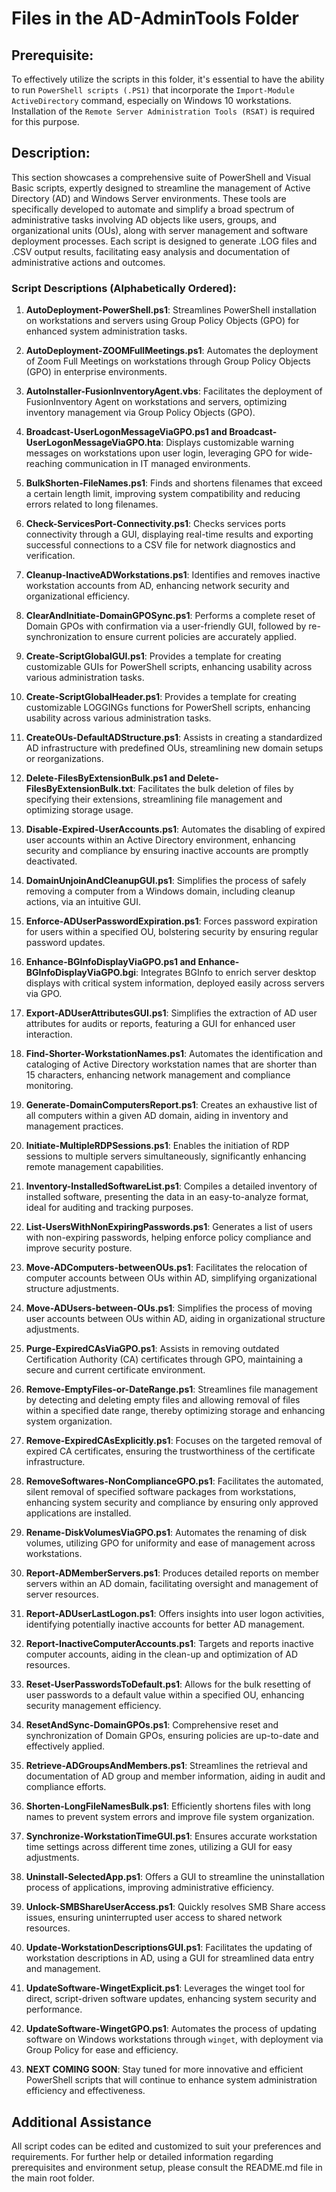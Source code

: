 # Files in the AD-AdminTools Folder
## Prerequisite:
To effectively utilize the scripts in this folder, it's essential to have the ability to run `PowerShell scripts (.PS1)` that incorporate the `Import-Module ActiveDirectory` command, especially on Windows 10 workstations. Installation of the `Remote Server Administration Tools (RSAT)` is required for this purpose.

## Description:
This section showcases a comprehensive suite of PowerShell and Visual Basic scripts, expertly designed to streamline the management of Active Directory (AD) and Windows Server environments. These tools are specifically developed to automate and simplify a broad spectrum of administrative tasks involving AD objects like users, groups, and organizational units (OUs), along with server management and software deployment processes. Each script is designed to generate .LOG files and .CSV output results, facilitating easy analysis and documentation of administrative actions and outcomes.

### Script Descriptions (Alphabetically Ordered):

1. **AutoDeployment-PowerShell.ps1**: Streamlines PowerShell installation on workstations and servers using Group Policy Objects (GPO) for enhanced system administration tasks.

2. **AutoDeployment-ZOOMFullMeetings.ps1**: Automates the deployment of Zoom Full Meetings on workstations through Group Policy Objects (GPO) in enterprise environments.

3. **AutoInstaller-FusionInventoryAgent.vbs**: Facilitates the deployment of FusionInventory Agent on workstations and servers, optimizing inventory management via Group Policy Objects (GPO).

4. **Broadcast-UserLogonMessageViaGPO.ps1 and Broadcast-UserLogonMessageViaGPO.hta**: Displays customizable warning messages on workstations upon user login, leveraging GPO for wide-reaching communication in IT managed environments.
   
5. **BulkShorten-FileNames.ps1**: Finds and shortens filenames that exceed a certain length limit, improving system compatibility and reducing errors related to long filenames.

6. **Check-ServicesPort-Connectivity.ps1**: Checks services ports connectivity through a GUI, displaying real-time results and exporting successful connections to a CSV file for network diagnostics and verification.

7. **Cleanup-InactiveADWorkstations.ps1**: Identifies and removes inactive workstation accounts from AD, enhancing network security and organizational efficiency.

8. **ClearAndInitiate-DomainGPOSync.ps1**: Performs a complete reset of Domain GPOs with confirmation via a user-friendly GUI, followed by re-synchronization to ensure current policies are accurately applied.

9. **Create-ScriptGlobalGUI.ps1**: Provides a template for creating customizable GUIs for PowerShell scripts, enhancing usability across various administration tasks.

10. **Create-ScriptGlobalHeader.ps1**: Provides a template for creating customizable LOGGINGs functions for PowerShell scripts, enhancing usability across various administration tasks.

11. **CreateOUs-DefaultADStructure.ps1**: Assists in creating a standardized AD infrastructure with predefined OUs, streamlining new domain setups or reorganizations.

12. **Delete-FilesByExtensionBulk.ps1 and Delete-FilesByExtensionBulk.txt**: Facilitates the bulk deletion of files by specifying their extensions, streamlining file management and optimizing storage usage.

13. **Disable-Expired-UserAccounts.ps1**: Automates the disabling of expired user accounts within an Active Directory environment, enhancing security and compliance by ensuring inactive accounts are promptly deactivated.

14. **DomainUnjoinAndCleanupGUI.ps1**: Simplifies the process of safely removing a computer from a Windows domain, including cleanup actions, via an intuitive GUI.

15. **Enforce-ADUserPasswordExpiration.ps1**: Forces password expiration for users within a specified OU, bolstering security by ensuring regular password updates.

16. **Enhance-BGInfoDisplayViaGPO.ps1 and Enhance-BGInfoDisplayViaGPO.bgi**: Integrates BGInfo to enrich server desktop displays with critical system information, deployed easily across servers via GPO.

17. **Export-ADUserAttributesGUI.ps1**: Simplifies the extraction of AD user attributes for audits or reports, featuring a GUI for enhanced user interaction.

18. **Find-Shorter-WorkstationNames.ps1**: Automates the identification and cataloging of Active Directory workstation names that are shorter than 15 characters, enhancing network management and compliance monitoring.

19. **Generate-DomainComputersReport.ps1**: Creates an exhaustive list of all computers within a given AD domain, aiding in inventory and management practices.

20. **Initiate-MultipleRDPSessions.ps1**: Enables the initiation of RDP sessions to multiple servers simultaneously, significantly enhancing remote management capabilities.

21. **Inventory-InstalledSoftwareList.ps1**: Compiles a detailed inventory of installed software, presenting the data in an easy-to-analyze format, ideal for auditing and tracking purposes.

22. **List-UsersWithNonExpiringPasswords.ps1**: Generates a list of users with non-expiring passwords, helping enforce policy compliance and improve security posture.

23. **Move-ADComputers-betweenOUs.ps1**: Facilitates the relocation of computer accounts between OUs within AD, simplifying organizational structure adjustments.

24. **Move-ADUsers-between-OUs.ps1**: Simplifies the process of moving user accounts between OUs within AD, aiding in organizational structure adjustments.

25. **Purge-ExpiredCAsViaGPO.ps1**: Assists in removing outdated Certification Authority (CA) certificates through GPO, maintaining a secure and current certificate environment.

26. **Remove-EmptyFiles-or-DateRange.ps1**: Streamlines file management by detecting and deleting empty files and allowing removal of files within a specified date range, thereby optimizing storage and enhancing system organization.

27. **Remove-ExpiredCAsExplicitly.ps1**: Focuses on the targeted removal of expired CA certificates, ensuring the trustworthiness of the certificate infrastructure.

28. **RemoveSoftwares-NonComplianceGPO.ps1**: Facilitates the automated, silent removal of specified software packages from workstations, enhancing system security and compliance by ensuring only approved applications are installed.

29. **Rename-DiskVolumesViaGPO.ps1**: Automates the renaming of disk volumes, utilizing GPO for uniformity and ease of management across workstations.

30. **Report-ADMemberServers.ps1**: Produces detailed reports on member servers within an AD domain, facilitating oversight and management of server resources.

31. **Report-ADUserLastLogon.ps1**: Offers insights into user logon activities, identifying potentially inactive accounts for better AD management.

32. **Report-InactiveComputerAccounts.ps1**: Targets and reports inactive computer accounts, aiding in the clean-up and optimization of AD resources.

33. **Reset-UserPasswordsToDefault.ps1**: Allows for the bulk resetting of user passwords to a default value within a specified OU, enhancing security management efficiency.

34. **ResetAndSync-DomainGPOs.ps1**: Comprehensive reset and synchronization of Domain GPOs, ensuring policies are up-to-date and effectively applied.

35. **Retrieve-ADGroupsAndMembers.ps1**: Streamlines the retrieval and documentation of AD group and member information, aiding in audit and compliance efforts.

36. **Shorten-LongFileNamesBulk.ps1**: Efficiently shortens files with long names to prevent system errors and improve file system organization.

37. **Synchronize-WorkstationTimeGUI.ps1**: Ensures accurate workstation time settings across different time zones, utilizing a GUI for easy adjustments.

38. **Uninstall-SelectedApp.ps1**: Offers a GUI to streamline the uninstallation process of applications, improving administrative efficiency.

39. **Unlock-SMBShareUserAccess.ps1**: Quickly resolves SMB Share access issues, ensuring uninterrupted user access to shared network resources.

40. **Update-WorkstationDescriptionsGUI.ps1**: Facilitates the updating of workstation descriptions in AD, using a GUI for streamlined data entry and management.

41. **UpdateSoftware-WingetExplicit.ps1**: Leverages the winget tool for direct, script-driven software updates, enhancing system security and performance.

42. **UpdateSoftware-WingetGPO.ps1**: Automates the process of updating software on Windows workstations through `winget`, with deployment via Group Policy for ease and efficiency.

43. **NEXT COMING SOON**: Stay tuned for more innovative and efficient PowerShell scripts that will continue to enhance system administration efficiency and effectiveness.

## Additional Assistance
All script codes can be edited and customized to suit your preferences and requirements. For further help or detailed information regarding prerequisites and environment setup, please consult the README.md file in the main root folder.
